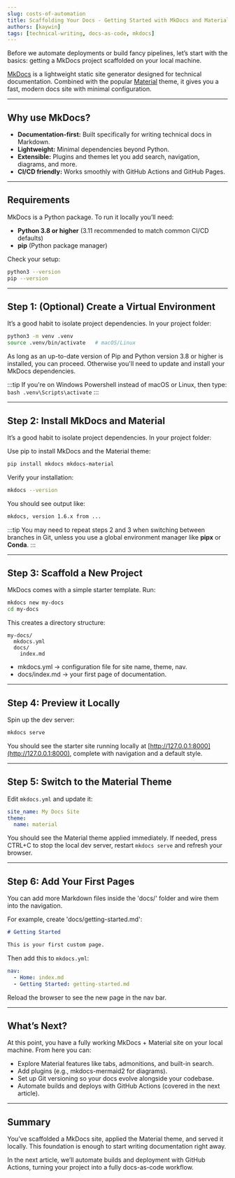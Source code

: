 ```yaml
---
slug: costs-of-automation
title: Scaffolding Your Docs - Getting Started with MkDocs and Material
authors: [kaywin]
tags: [technical-writing, docs-as-code, mkdocs]
---
```


Before we automate deployments or build fancy pipelines, let’s start with the basics: getting a  MkDocs project scaffolded on your local machine.

[MkDocs](https://www.mkdocs.org/) is a lightweight static site generator designed for technical documentation. Combined with the popular [Material](https://squidfunk.github.io/mkdocs-material/) theme, it gives you a fast, modern docs site with minimal configuration.

---

## Why use MkDocs?
- **Documentation-first:** Built specifically for writing technical docs in Markdown.  
- **Lightweight:** Minimal dependencies beyond Python.  
- **Extensible:** Plugins and themes let you add search, navigation, diagrams, and more.  
- **CI/CD friendly:** Works smoothly with GitHub Actions and GitHub Pages.  

---

## Requirements
MkDocs is a Python package. To run it locally you’ll need:
- **Python 3.8 or higher** (3.11 recommended to match common CI/CD defaults)  
- **pip** (Python package manager)  

Check your setup:  
```bash title="Bash"
python3 --version
pip --version
```

---

## Step 1: (Optional) Create a Virtual Environment

It’s a good habit to isolate project dependencies. In your project folder:

```bash title="Bash"
python3 -m venv .venv
source .venv/bin/activate   # macOS/Linux
```

As long as an up-to-date version of Pip and Python version 3.8 or higher is installed, you can proceed. Otherwise you'll need to update and install your MkDocs dependencies.

:::tip
If you're on Windows Powershell instead of macOS or Linux, then type: ```bash .venv\Scripts\activate``` 
:::

---

## Step 2: Install MkDocs and Material

It’s a good habit to isolate project dependencies. In your project folder:

Use pip to install MkDocs and the Material theme:

```bash title="Bash"
pip install mkdocs mkdocs-material
```

Verify your installation:
```bash title="Bash"
mkdocs --version
```

You should see output like:

```bash title="Bash"
mkdocs, version 1.6.x from ...
```

:::tip
You may need to repeat steps 2 and 3 when switching between branches in Git, unless you use a global environment manager like **pipx** or **Conda**.
:::

---

## Step 3: Scaffold a New Project

MkDocs comes with a simple starter template. Run:
```bash title="Bash"
mkdocs new my-docs
cd my-docs
```

This creates a directory structure:

```
my-docs/
  mkdocs.yml
  docs/
    index.md
```

- mkdocs.yml → configuration file for site name, theme, nav.
- docs/index.md → your first page of documentation.

---

## Step 4: Preview it Locally

Spin up the dev server:

```bash title="Bash"
mkdocs serve
```

You should see the starter site running locally at [http://127.0.0.1:8000](http://127.0.0.1:8000), complete with navigation and a default style.

---

## Step 5: Switch to the Material Theme

Edit `mkdocs.yml` and update it:

```yaml title="YAML"
site_name: My Docs Site
theme:
  name: material
```

You should see the Material theme applied immediately. If needed, press CTRL+C to stop the local dev server, restart `mkdocs serve` and refresh your browser.

--- 

## Step 6: Add Your First Pages

You can add more Markdown files inside the 'docs/' folder and wire them into the navigation.

For example, create 'docs/getting-started.md':

```markdown title="Markdown"
# Getting Started

This is your first custom page.
```

Then add this to `mkdocs.yml`:
```yaml title="YAML"
nav:
  - Home: index.md
  - Getting Started: getting-started.md
```

Reload the browser to see the new page in the nav bar.

---

## What’s Next?

At this point, you have a fully working MkDocs + Material site on your local machine. From here you can:

- Explore Material features like tabs, admonitions, and built-in search.
- Add plugins (e.g., mkdocs-mermaid2 for diagrams).
- Set up Git versioning so your docs evolve alongside your codebase.
- Automate builds and deploys with GitHub Actions (covered in the next article).

---

## Summary

You’ve scaffolded a MkDocs site, applied the Material theme, and served it locally. This foundation is enough to start writing documentation right away.

In the next article, we’ll automate builds and deployment with GitHub Actions, turning your project into a fully docs-as-code workflow.